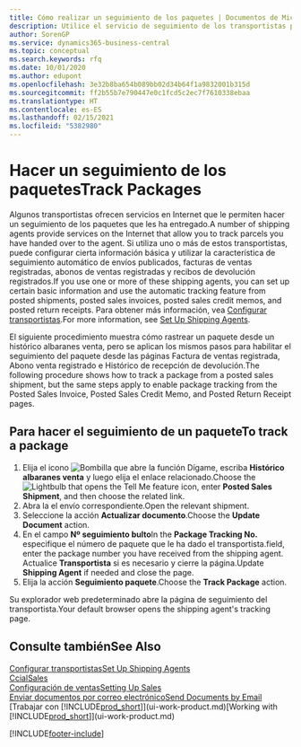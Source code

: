 ```yaml
---
title: Cómo realizar un seguimiento de los paquetes | Documentos de Microsoft
description: Utilice el servicio de seguimiento de los transportistas para ver el progreso de una entrega.
author: SorenGP
ms.service: dynamics365-business-central
ms.topic: conceptual
ms.search.keywords: rfq
ms.date: 10/01/2020
ms.author: edupont
ms.openlocfilehash: 3e32b8ba654b089bb02d34b64f1a9832001b315d
ms.sourcegitcommit: ff2b55b7e790447e0c1fcd5c2ec7f7610338ebaa
ms.translationtype: HT
ms.contentlocale: es-ES
ms.lasthandoff: 02/15/2021
ms.locfileid: "5382980"
---
```

# <a name="track-packages"></a><span data-ttu-id="ae67a-103">Hacer un seguimiento de los paquetes</span><span class="sxs-lookup"><span data-stu-id="ae67a-103">Track Packages</span></span>

<span data-ttu-id="ae67a-104">Algunos transportistas ofrecen servicios en Internet que le permiten hacer un seguimiento de los paquetes que les ha entregado.</span><span class="sxs-lookup"><span data-stu-id="ae67a-104">A number of shipping agents provide services on the Internet that allow you to track parcels you have handed over to the agent.</span></span> <span data-ttu-id="ae67a-105">Si utiliza uno o más de estos transportistas, puede configurar cierta información básica y utilizar la característica de seguimiento automático de envíos publicados, facturas de ventas registradas, abonos de ventas registradas y recibos de devolución registrados.</span><span class="sxs-lookup"><span data-stu-id="ae67a-105">If you use one or more of these shipping agents, you can set up certain basic information and use the automatic tracking feature from posted shipments, posted sales invoices, posted sales credit memos, and posted return receipts.</span></span> <span data-ttu-id="ae67a-106">Para obtener más información, vea [Configurar transportistas](sales-how-to-set-up-shipping-agents.md).</span><span class="sxs-lookup"><span data-stu-id="ae67a-106">For more information, see [Set Up Shipping Agents](sales-how-to-set-up-shipping-agents.md).</span></span>  

<span data-ttu-id="ae67a-107">El siguiente procedimiento muestra cómo rastrear un paquete desde un histórico albaranes venta, pero se aplican los mismos pasos para habilitar el seguimiento del paquete desde las páginas Factura de ventas registrada, Abono venta registrado e Histórico de recepción de devolución.</span><span class="sxs-lookup"><span data-stu-id="ae67a-107">The following procedure shows how to track a package from a posted sales shipment, but the same steps apply to enable package tracking from the Posted Sales Invoice, Posted Sales Credit Memo, and Posted Return Receipt pages.</span></span>  

## <a name="to-track-a-package"></a><span data-ttu-id="ae67a-108">Para hacer el seguimiento de un paquete</span><span class="sxs-lookup"><span data-stu-id="ae67a-108">To track a package</span></span>

1. <span data-ttu-id="ae67a-109">Elija el icono ![Bombilla que abre la función Dígame](media/ui-search/search_small.png "Dígame qué desea hacer"), escriba **Histórico albaranes venta** y luego elija el enlace relacionado.</span><span class="sxs-lookup"><span data-stu-id="ae67a-109">Choose the ![Lightbulb that opens the Tell Me feature](media/ui-search/search_small.png "Tell me what you want to do") icon, enter **Posted Sales Shipment**, and then choose the related link.</span></span>
2. <span data-ttu-id="ae67a-110">Abra la el envío correspondiente.</span><span class="sxs-lookup"><span data-stu-id="ae67a-110">Open the relevant shipment.</span></span>
3. <span data-ttu-id="ae67a-111">Seleccione la acción **Actualizar documento**.</span><span class="sxs-lookup"><span data-stu-id="ae67a-111">Choose the **Update Document** action.</span></span>
4. <span data-ttu-id="ae67a-112">En el campo **Nº seguimiento bulto**</span><span class="sxs-lookup"><span data-stu-id="ae67a-112">In the **Package Tracking No.**</span></span> <span data-ttu-id="ae67a-113">especifique el número de paquete que le ha dado el transportista.</span><span class="sxs-lookup"><span data-stu-id="ae67a-113">field, enter the package number you have received from the shipping agent.</span></span> <span data-ttu-id="ae67a-114">Actualice **Transportista** si es necesario y cierre la página.</span><span class="sxs-lookup"><span data-stu-id="ae67a-114">Update **Shipping Agent** if needed and close the page.</span></span>
5. <span data-ttu-id="ae67a-115">Elija la acción **Seguimiento paquete**.</span><span class="sxs-lookup"><span data-stu-id="ae67a-115">Choose the **Track Package** action.</span></span>

<span data-ttu-id="ae67a-116">Su explorador web predeterminado abre la página de seguimiento del transportista.</span><span class="sxs-lookup"><span data-stu-id="ae67a-116">Your default browser opens the shipping agent's tracking page.</span></span>

## <a name="see-also"></a><span data-ttu-id="ae67a-117">Consulte también</span><span class="sxs-lookup"><span data-stu-id="ae67a-117">See Also</span></span>

[<span data-ttu-id="ae67a-118">Configurar transportistas</span><span class="sxs-lookup"><span data-stu-id="ae67a-118">Set Up Shipping Agents</span></span>](sales-how-to-set-up-shipping-agents.md)  
[<span data-ttu-id="ae67a-119">Ccial</span><span class="sxs-lookup"><span data-stu-id="ae67a-119">Sales</span></span>](sales-manage-sales.md)  
[<span data-ttu-id="ae67a-120">Configuración de ventas</span><span class="sxs-lookup"><span data-stu-id="ae67a-120">Setting Up Sales</span></span>](sales-setup-sales.md)  
[<span data-ttu-id="ae67a-121">Enviar documentos por correo electrónico</span><span class="sxs-lookup"><span data-stu-id="ae67a-121">Send Documents by Email</span></span>](ui-how-send-documents-email.md)  
<span data-ttu-id="ae67a-122">[Trabajar con [!INCLUDE[prod_short](includes/prod_short.md)]](ui-work-product.md)</span><span class="sxs-lookup"><span data-stu-id="ae67a-122">[Working with [!INCLUDE[prod_short](includes/prod_short.md)]](ui-work-product.md)</span></span>


[!INCLUDE[footer-include](includes/footer-banner.md)]
